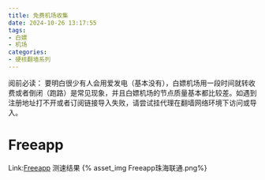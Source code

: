 ```yaml
---
title: 免费机场收集
date: 2024-10-26 13:17:55
tags: 
- 白嫖
- 机场
categories: 
- 硬核翻墙系列
---
```

阅前必读：
要明白很少有人会用爱发电（基本没有），白嫖机场用一段时间就转收费或者倒闭（跑路）是常见现象，并且白嫖机场的节点质量基本都比较差。如遇到注册地址打不开或者订阅链接导入失败，请尝试挂代理在翻墙网络环境下访问或导入。

# Freeapp

Link:[Freeapp](https://xb.freeapp.buzz/#/register?code=JJSgeLbj)
测速结果
{% asset_img Freeapp珠海联通.png%}